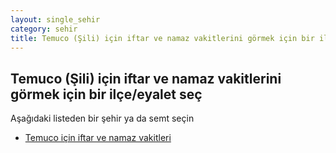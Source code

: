 ```yaml
---
layout: single_sehir
category: sehir
title: Temuco (Şili) için iftar ve namaz vakitlerini görmek için bir ilçe/eyalet seç
---
```



## Temuco (Şili) için iftar ve namaz vakitlerini görmek için bir ilçe/eyalet seç

Aşağıdaki listeden bir şehir ya da semt seçin


* [Temuco için iftar ve namaz vakitleri](/iftar.html?sehir=Temuco&ulke=Şili&state=Temuco)

